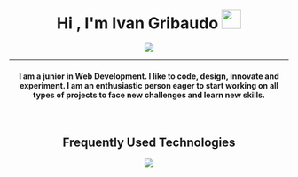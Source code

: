 <h1 align="center">Hi , I'm Ivan Gribaudo <img src="https://media.giphy.com/media/hvRJCLFzcasrR4ia7z/giphy.gif" width="35"></h1>
<p align="center">
  <a href="https://github.com/DenverCoder1/readme-typing-svg"><img src="https://readme-typing-svg.herokuapp.com?lines=Web+Development+Student;Web+Design+Student&center=true&width=500&height=50"></a>
</p>
<hr/>
<h4 align="center">I am a junior in Web Development. I like to code, design, innovate and experiment. I am an enthusiastic person eager to start working on all types of projects to face new challenges and learn new skills.</h4>
<br>

<h2 align="center">Frequently Used Technologies</h2>


<div align="center">
    <p align="center">
  <a href="https://skillicons.dev">
    <img src="https://skillicons.dev/icons?i=html,css,javascript,vscode" />
  </a>
</p>
</div>
